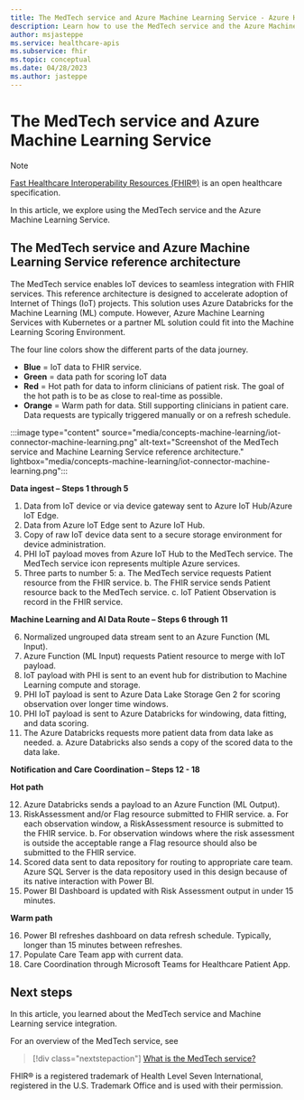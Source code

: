 ```yaml
---
title: The MedTech service and Azure Machine Learning Service - Azure Health Data Services
description: Learn how to use the MedTech service and the Azure Machine Learning Service
author: msjasteppe
ms.service: healthcare-apis
ms.subservice: fhir
ms.topic: conceptual
ms.date: 04/28/2023
ms.author: jasteppe
---
```


# The MedTech service and Azure Machine Learning Service

> [!NOTE]
> [Fast Healthcare Interoperability Resources (FHIR&#174;)](https://www.hl7.org/fhir/) is an open healthcare specification.

In this article, we explore using the MedTech service and the Azure Machine Learning Service.

## The MedTech service and Azure Machine Learning Service reference architecture

The MedTech service enables IoT devices to seamless integration with FHIR services. This reference architecture is designed to accelerate adoption of Internet of Things (IoT) projects. This solution uses Azure Databricks for the Machine Learning (ML) compute. However, Azure Machine Learning Services with Kubernetes or a partner ML solution could fit into the Machine Learning Scoring Environment.

The four line colors show the different parts of the data journey.

- **Blue** = IoT data to FHIR service.
- **Green** = data path for scoring IoT data
- **Red** = Hot path for data to inform clinicians of patient risk. The goal of the hot path is to be as close to real-time as possible.
- **Orange** = Warm path for data. Still supporting clinicians in patient care. Data requests are typically triggered manually or on a refresh schedule.

:::image type="content" source="media/concepts-machine-learning/iot-connector-machine-learning.png" alt-text="Screenshot of the MedTech service and Machine Learning Service reference architecture." lightbox="media/concepts-machine-learning/iot-connector-machine-learning.png":::

**Data ingest – Steps 1 through 5**

1. Data from IoT device or via device gateway sent to Azure IoT Hub/Azure IoT Edge.
2. Data from Azure IoT Edge sent to Azure IoT Hub.
3. Copy of raw IoT device data sent to a secure storage environment for device administration.
4. PHI IoT payload moves from Azure IoT Hub to the MedTech service. The MedTech service icon represents multiple Azure services.
5. Three parts to number 5: 
 a. The MedTech service requests Patient resource from the FHIR service. 
 b. The FHIR service sends Patient resource back to the MedTech service. 
 c. IoT Patient Observation is record in the FHIR service.

**Machine Learning and AI Data Route – Steps 6 through 11**

6. Normalized ungrouped data stream sent to an Azure Function (ML Input).
7. Azure Function (ML Input) requests Patient resource to merge with IoT payload.
8. IoT payload with PHI is sent to an event hub for distribution to Machine Learning compute and storage.
9. PHI IoT payload is sent to Azure Data Lake Storage Gen 2 for scoring observation over longer time windows.
10. PHI IoT payload is sent to Azure Databricks for windowing, data fitting, and data scoring.
11. The Azure Databricks requests more patient data from data lake as needed. a. Azure Databricks also sends a copy of the scored data to the data lake.

**Notification and Care Coordination – Steps 12 - 18**

**Hot path**

12. Azure Databricks sends a payload to an Azure Function (ML Output).
13. RiskAssessment and/or Flag resource submitted to FHIR service. a. For each observation window, a RiskAssessment resource is submitted to the FHIR service. b. For observation windows where the risk assessment is outside the acceptable range a Flag resource should also be submitted to the FHIR service.
14. Scored data sent to data repository for routing to appropriate care team. Azure SQL Server is the data repository used in this design because of its native interaction with Power BI.
15. Power BI Dashboard is updated with Risk Assessment output in under 15 minutes.

**Warm path**

16. Power BI refreshes dashboard on data refresh schedule. Typically, longer than 15 minutes between refreshes.
17. Populate Care Team app with current data.
18. Care Coordination through Microsoft Teams for Healthcare Patient App.

## Next steps

In this article, you learned about the MedTech service and Machine Learning service integration. 

For an overview of the MedTech service, see

> [!div class="nextstepaction"]
> [What is the MedTech service?](overview.md)

FHIR&#174; is a registered trademark of Health Level Seven International, registered in the U.S. Trademark Office and is used with their permission.
